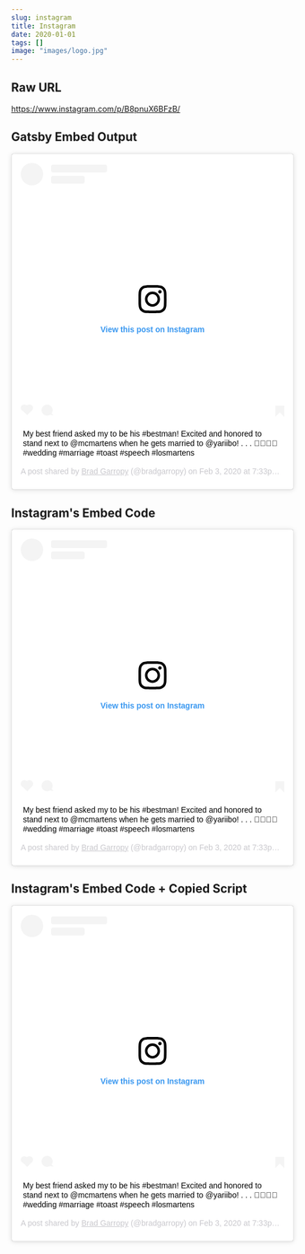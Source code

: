 ```yaml
---
slug: instagram
title: Instagram
date: 2020-01-01
tags: []
image: "images/logo.jpg"
---
```


## Raw URL

https://www.instagram.com/p/B8pnuX6BFzB/

## Gatsby Embed Output

<blockquote class="instagram-media" data-instgrm-captioned
    data-instgrm-permalink="https://www.instagram.com/p/B8IUkSklI_3/?utm_source=ig_embed&amp;utm_campaign=loading"
    data-instgrm-version="12"
    style=" background:#FFF; border:0; border-radius:3px; box-shadow:0 0 1px 0 rgba(0,0,0,0.5),0 1px 10px 0 rgba(0,0,0,0.15); margin: 1px; max-width:658px; min-width:326px; padding:0; width:99.375%; width:-webkit-calc(100% - 2px); width:calc(100% - 2px);">
    <div style="padding:16px;"> <a
            href="https://www.instagram.com/p/B8IUkSklI_3/?utm_source=ig_embed&amp;utm_campaign=loading"
            style=" background:#FFFFFF; line-height:0; padding:0 0; text-align:center; text-decoration:none; width:100%;"
            target="_blank">
            <div style=" display: flex; flex-direction: row; align-items: center;">
                <div
                    style="background-color: #F4F4F4; border-radius: 50%; flex-grow: 0; height: 40px; margin-right: 14px; width: 40px;">
                </div>
                <div style="display: flex; flex-direction: column; flex-grow: 1; justify-content: center;">
                    <div
                        style=" background-color: #F4F4F4; border-radius: 4px; flex-grow: 0; height: 14px; margin-bottom: 6px; width: 100px;">
                    </div>
                    <div
                        style=" background-color: #F4F4F4; border-radius: 4px; flex-grow: 0; height: 14px; width: 60px;">
                    </div>
                </div>
            </div>
            <div style="padding: 19% 0;"></div>
            <div style="display:block; height:50px; margin:0 auto 12px; width:50px;"><svg width="50px" height="50px"
                    viewBox="0 0 60 60" version="1.1" xmlns="https://www.w3.org/2000/svg"
                    xmlns:xlink="https://www.w3.org/1999/xlink">
                    <g stroke="none" stroke-width="1" fill="none" fill-rule="evenodd">
                        <g transform="translate(-511.000000, -20.000000)" fill="#000000">
                            <g>
                                <path
                                    d="M556.869,30.41 C554.814,30.41 553.148,32.076 553.148,34.131 C553.148,36.186 554.814,37.852 556.869,37.852 C558.924,37.852 560.59,36.186 560.59,34.131 C560.59,32.076 558.924,30.41 556.869,30.41 M541,60.657 C535.114,60.657 530.342,55.887 530.342,50 C530.342,44.114 535.114,39.342 541,39.342 C546.887,39.342 551.658,44.114 551.658,50 C551.658,55.887 546.887,60.657 541,60.657 M541,33.886 C532.1,33.886 524.886,41.1 524.886,50 C524.886,58.899 532.1,66.113 541,66.113 C549.9,66.113 557.115,58.899 557.115,50 C557.115,41.1 549.9,33.886 541,33.886 M565.378,62.101 C565.244,65.022 564.756,66.606 564.346,67.663 C563.803,69.06 563.154,70.057 562.106,71.106 C561.058,72.155 560.06,72.803 558.662,73.347 C557.607,73.757 556.021,74.244 553.102,74.378 C549.944,74.521 548.997,74.552 541,74.552 C533.003,74.552 532.056,74.521 528.898,74.378 C525.979,74.244 524.393,73.757 523.338,73.347 C521.94,72.803 520.942,72.155 519.894,71.106 C518.846,70.057 518.197,69.06 517.654,67.663 C517.244,66.606 516.755,65.022 516.623,62.101 C516.479,58.943 516.448,57.996 516.448,50 C516.448,42.003 516.479,41.056 516.623,37.899 C516.755,34.978 517.244,33.391 517.654,32.338 C518.197,30.938 518.846,29.942 519.894,28.894 C520.942,27.846 521.94,27.196 523.338,26.654 C524.393,26.244 525.979,25.756 528.898,25.623 C532.057,25.479 533.004,25.448 541,25.448 C548.997,25.448 549.943,25.479 553.102,25.623 C556.021,25.756 557.607,26.244 558.662,26.654 C560.06,27.196 561.058,27.846 562.106,28.894 C563.154,29.942 563.803,30.938 564.346,32.338 C564.756,33.391 565.244,34.978 565.378,37.899 C565.522,41.056 565.552,42.003 565.552,50 C565.552,57.996 565.522,58.943 565.378,62.101 M570.82,37.631 C570.674,34.438 570.167,32.258 569.425,30.349 C568.659,28.377 567.633,26.702 565.965,25.035 C564.297,23.368 562.623,22.342 560.652,21.575 C558.743,20.834 556.562,20.326 553.369,20.18 C550.169,20.033 549.148,20 541,20 C532.853,20 531.831,20.033 528.631,20.18 C525.438,20.326 523.257,20.834 521.349,21.575 C519.376,22.342 517.703,23.368 516.035,25.035 C514.368,26.702 513.342,28.377 512.574,30.349 C511.834,32.258 511.326,34.438 511.181,37.631 C511.035,40.831 511,41.851 511,50 C511,58.147 511.035,59.17 511.181,62.369 C511.326,65.562 511.834,67.743 512.574,69.651 C513.342,71.625 514.368,73.296 516.035,74.965 C517.703,76.634 519.376,77.658 521.349,78.425 C523.257,79.167 525.438,79.673 528.631,79.82 C531.831,79.965 532.853,80.001 541,80.001 C549.148,80.001 550.169,79.965 553.369,79.82 C556.562,79.673 558.743,79.167 560.652,78.425 C562.623,77.658 564.297,76.634 565.965,74.965 C567.633,73.296 568.659,71.625 569.425,69.651 C570.167,67.743 570.674,65.562 570.82,62.369 C570.966,59.17 571,58.147 571,50 C571,41.851 570.966,40.831 570.82,37.631">
                                </path>
                            </g>
                        </g>
                    </g>
                </svg></div>
            <div style="padding-top: 8px;">
                <div
                    style=" color:#3897f0; font-family:Arial,sans-serif; font-size:14px; font-style:normal; font-weight:550; line-height:18px;">
                    View this post on Instagram</div>
            </div>
            <div style="padding: 12.5% 0;"></div>
            <div style="display: flex; flex-direction: row; margin-bottom: 14px; align-items: center;">
                <div>
                    <div
                        style="background-color: #F4F4F4; border-radius: 50%; height: 12.5px; width: 12.5px; transform: translateX(0px) translateY(7px);">
                    </div>
                    <div
                        style="background-color: #F4F4F4; height: 12.5px; transform: rotate(-45deg) translateX(3px) translateY(1px); width: 12.5px; flex-grow: 0; margin-right: 14px; margin-left: 2px;">
                    </div>
                    <div
                        style="background-color: #F4F4F4; border-radius: 50%; height: 12.5px; width: 12.5px; transform: translateX(9px) translateY(-18px);">
                    </div>
                </div>
                <div style="margin-left: 8px;">
                    <div
                        style=" background-color: #F4F4F4; border-radius: 50%; flex-grow: 0; height: 20px; width: 20px;">
                    </div>
                    <div
                        style=" width: 0; height: 0; border-top: 2px solid transparent; border-left: 6px solid #f4f4f4; border-bottom: 2px solid transparent; transform: translateX(16px) translateY(-4px) rotate(30deg)">
                    </div>
                </div>
                <div style="margin-left: auto;">
                    <div
                        style=" width: 0px; border-top: 8px solid #F4F4F4; border-right: 8px solid transparent; transform: translateY(16px);">
                    </div>
                    <div
                        style=" background-color: #F4F4F4; flex-grow: 0; height: 12px; width: 16px; transform: translateY(-4px);">
                    </div>
                    <div
                        style=" width: 0; height: 0; border-top: 8px solid #F4F4F4; border-left: 8px solid transparent; transform: translateY(-4px) translateX(8px);">
                    </div>
                </div>
            </div>
        </a>
        <p style=" margin:8px 0 0 0; padding:0 4px;"> <a
                href="https://www.instagram.com/p/B8IUkSklI_3/?utm_source=ig_embed&amp;utm_campaign=loading"
                style=" color:#000; font-family:Arial,sans-serif; font-size:14px; font-style:normal; font-weight:normal; line-height:17px; text-decoration:none; word-wrap:break-word;"
                target="_blank">My best friend asked my to be his #bestman! Excited and honored to stand next to
                @mcmartens when he gets married to @yariibo! . . . 🤵🏼💍🥂 #wedding #marriage #toast #speech
                #losmartens</a></p>
        <p
            style=" color:#c9c8cd; font-family:Arial,sans-serif; font-size:14px; line-height:17px; margin-bottom:0; margin-top:8px; overflow:hidden; padding:8px 0 7px; text-align:center; text-overflow:ellipsis; white-space:nowrap;">
            A post shared by <a
                href="https://www.instagram.com/bradgarropy/?utm_source=ig_embed&amp;utm_campaign=loading"
                style=" color:#c9c8cd; font-family:Arial,sans-serif; font-size:14px; font-style:normal; font-weight:normal; line-height:17px;"
                target="_blank"> Brad Garropy</a> (@bradgarropy) on <time
                style=" font-family:Arial,sans-serif; font-size:14px; line-height:17px;"
                datetime="2020-02-04T03:33:32+00:00">Feb 3, 2020 at 7:33pm PST</time></p>
    </div>
</blockquote>

## Instagram's Embed Code

<blockquote class="instagram-media" data-instgrm-captioned data-instgrm-permalink="https://www.instagram.com/p/B8IUkSklI_3/?utm_source=ig_embed&amp;utm_campaign=loading" data-instgrm-version="12" style=" background:#FFF; border:0; border-radius:3px; box-shadow:0 0 1px 0 rgba(0,0,0,0.5),0 1px 10px 0 rgba(0,0,0,0.15); margin: 1px; max-width:540px; min-width:326px; padding:0; width:99.375%; width:-webkit-calc(100% - 2px); width:calc(100% - 2px);"><div style="padding:16px;"> <a href="https://www.instagram.com/p/B8IUkSklI_3/?utm_source=ig_embed&amp;utm_campaign=loading" style=" background:#FFFFFF; line-height:0; padding:0 0; text-align:center; text-decoration:none; width:100%;" target="_blank"> <div style=" display: flex; flex-direction: row; align-items: center;"> <div style="background-color: #F4F4F4; border-radius: 50%; flex-grow: 0; height: 40px; margin-right: 14px; width: 40px;"></div> <div style="display: flex; flex-direction: column; flex-grow: 1; justify-content: center;"> <div style=" background-color: #F4F4F4; border-radius: 4px; flex-grow: 0; height: 14px; margin-bottom: 6px; width: 100px;"></div> <div style=" background-color: #F4F4F4; border-radius: 4px; flex-grow: 0; height: 14px; width: 60px;"></div></div></div><div style="padding: 19% 0;"></div> <div style="display:block; height:50px; margin:0 auto 12px; width:50px;"><svg width="50px" height="50px" viewBox="0 0 60 60" version="1.1" xmlns="https://www.w3.org/2000/svg" xmlns:xlink="https://www.w3.org/1999/xlink"><g stroke="none" stroke-width="1" fill="none" fill-rule="evenodd"><g transform="translate(-511.000000, -20.000000)" fill="#000000"><g><path d="M556.869,30.41 C554.814,30.41 553.148,32.076 553.148,34.131 C553.148,36.186 554.814,37.852 556.869,37.852 C558.924,37.852 560.59,36.186 560.59,34.131 C560.59,32.076 558.924,30.41 556.869,30.41 M541,60.657 C535.114,60.657 530.342,55.887 530.342,50 C530.342,44.114 535.114,39.342 541,39.342 C546.887,39.342 551.658,44.114 551.658,50 C551.658,55.887 546.887,60.657 541,60.657 M541,33.886 C532.1,33.886 524.886,41.1 524.886,50 C524.886,58.899 532.1,66.113 541,66.113 C549.9,66.113 557.115,58.899 557.115,50 C557.115,41.1 549.9,33.886 541,33.886 M565.378,62.101 C565.244,65.022 564.756,66.606 564.346,67.663 C563.803,69.06 563.154,70.057 562.106,71.106 C561.058,72.155 560.06,72.803 558.662,73.347 C557.607,73.757 556.021,74.244 553.102,74.378 C549.944,74.521 548.997,74.552 541,74.552 C533.003,74.552 532.056,74.521 528.898,74.378 C525.979,74.244 524.393,73.757 523.338,73.347 C521.94,72.803 520.942,72.155 519.894,71.106 C518.846,70.057 518.197,69.06 517.654,67.663 C517.244,66.606 516.755,65.022 516.623,62.101 C516.479,58.943 516.448,57.996 516.448,50 C516.448,42.003 516.479,41.056 516.623,37.899 C516.755,34.978 517.244,33.391 517.654,32.338 C518.197,30.938 518.846,29.942 519.894,28.894 C520.942,27.846 521.94,27.196 523.338,26.654 C524.393,26.244 525.979,25.756 528.898,25.623 C532.057,25.479 533.004,25.448 541,25.448 C548.997,25.448 549.943,25.479 553.102,25.623 C556.021,25.756 557.607,26.244 558.662,26.654 C560.06,27.196 561.058,27.846 562.106,28.894 C563.154,29.942 563.803,30.938 564.346,32.338 C564.756,33.391 565.244,34.978 565.378,37.899 C565.522,41.056 565.552,42.003 565.552,50 C565.552,57.996 565.522,58.943 565.378,62.101 M570.82,37.631 C570.674,34.438 570.167,32.258 569.425,30.349 C568.659,28.377 567.633,26.702 565.965,25.035 C564.297,23.368 562.623,22.342 560.652,21.575 C558.743,20.834 556.562,20.326 553.369,20.18 C550.169,20.033 549.148,20 541,20 C532.853,20 531.831,20.033 528.631,20.18 C525.438,20.326 523.257,20.834 521.349,21.575 C519.376,22.342 517.703,23.368 516.035,25.035 C514.368,26.702 513.342,28.377 512.574,30.349 C511.834,32.258 511.326,34.438 511.181,37.631 C511.035,40.831 511,41.851 511,50 C511,58.147 511.035,59.17 511.181,62.369 C511.326,65.562 511.834,67.743 512.574,69.651 C513.342,71.625 514.368,73.296 516.035,74.965 C517.703,76.634 519.376,77.658 521.349,78.425 C523.257,79.167 525.438,79.673 528.631,79.82 C531.831,79.965 532.853,80.001 541,80.001 C549.148,80.001 550.169,79.965 553.369,79.82 C556.562,79.673 558.743,79.167 560.652,78.425 C562.623,77.658 564.297,76.634 565.965,74.965 C567.633,73.296 568.659,71.625 569.425,69.651 C570.167,67.743 570.674,65.562 570.82,62.369 C570.966,59.17 571,58.147 571,50 C571,41.851 570.966,40.831 570.82,37.631"></path></g></g></g></svg></div><div style="padding-top: 8px;"> <div style=" color:#3897f0; font-family:Arial,sans-serif; font-size:14px; font-style:normal; font-weight:550; line-height:18px;"> View this post on Instagram</div></div><div style="padding: 12.5% 0;"></div> <div style="display: flex; flex-direction: row; margin-bottom: 14px; align-items: center;"><div> <div style="background-color: #F4F4F4; border-radius: 50%; height: 12.5px; width: 12.5px; transform: translateX(0px) translateY(7px);"></div> <div style="background-color: #F4F4F4; height: 12.5px; transform: rotate(-45deg) translateX(3px) translateY(1px); width: 12.5px; flex-grow: 0; margin-right: 14px; margin-left: 2px;"></div> <div style="background-color: #F4F4F4; border-radius: 50%; height: 12.5px; width: 12.5px; transform: translateX(9px) translateY(-18px);"></div></div><div style="margin-left: 8px;"> <div style=" background-color: #F4F4F4; border-radius: 50%; flex-grow: 0; height: 20px; width: 20px;"></div> <div style=" width: 0; height: 0; border-top: 2px solid transparent; border-left: 6px solid #f4f4f4; border-bottom: 2px solid transparent; transform: translateX(16px) translateY(-4px) rotate(30deg)"></div></div><div style="margin-left: auto;"> <div style=" width: 0px; border-top: 8px solid #F4F4F4; border-right: 8px solid transparent; transform: translateY(16px);"></div> <div style=" background-color: #F4F4F4; flex-grow: 0; height: 12px; width: 16px; transform: translateY(-4px);"></div> <div style=" width: 0; height: 0; border-top: 8px solid #F4F4F4; border-left: 8px solid transparent; transform: translateY(-4px) translateX(8px);"></div></div></div></a> <p style=" margin:8px 0 0 0; padding:0 4px;"> <a href="https://www.instagram.com/p/B8IUkSklI_3/?utm_source=ig_embed&amp;utm_campaign=loading" style=" color:#000; font-family:Arial,sans-serif; font-size:14px; font-style:normal; font-weight:normal; line-height:17px; text-decoration:none; word-wrap:break-word;" target="_blank">My best friend asked my to be his #bestman! Excited and honored to stand next to @mcmartens when he gets married to @yariibo! . . . 🤵🏼💍🥂 #wedding #marriage #toast #speech #losmartens</a></p> <p style=" color:#c9c8cd; font-family:Arial,sans-serif; font-size:14px; line-height:17px; margin-bottom:0; margin-top:8px; overflow:hidden; padding:8px 0 7px; text-align:center; text-overflow:ellipsis; white-space:nowrap;">A post shared by <a href="https://www.instagram.com/bradgarropy/?utm_source=ig_embed&amp;utm_campaign=loading" style=" color:#c9c8cd; font-family:Arial,sans-serif; font-size:14px; font-style:normal; font-weight:normal; line-height:17px;" target="_blank"> Brad Garropy</a> (@bradgarropy) on <time style=" font-family:Arial,sans-serif; font-size:14px; line-height:17px;" datetime="2020-02-04T03:33:32+00:00">Feb 3, 2020 at 7:33pm PST</time></p></div></blockquote> <script async src="//www.instagram.com/embed.js"></script>

## Instagram's Embed Code + Copied Script

<blockquote class="instagram-media" data-instgrm-captioned data-instgrm-permalink="https://www.instagram.com/p/B8IUkSklI_3/?utm_source=ig_embed&amp;utm_campaign=loading" data-instgrm-version="12" style=" background:#FFF; border:0; border-radius:3px; box-shadow:0 0 1px 0 rgba(0,0,0,0.5),0 1px 10px 0 rgba(0,0,0,0.15); margin: 1px; max-width:540px; min-width:326px; padding:0; width:99.375%; width:-webkit-calc(100% - 2px); width:calc(100% - 2px);"><div style="padding:16px;"> <a href="https://www.instagram.com/p/B8IUkSklI_3/?utm_source=ig_embed&amp;utm_campaign=loading" style=" background:#FFFFFF; line-height:0; padding:0 0; text-align:center; text-decoration:none; width:100%;" target="_blank"> <div style=" display: flex; flex-direction: row; align-items: center;"> <div style="background-color: #F4F4F4; border-radius: 50%; flex-grow: 0; height: 40px; margin-right: 14px; width: 40px;"></div> <div style="display: flex; flex-direction: column; flex-grow: 1; justify-content: center;"> <div style=" background-color: #F4F4F4; border-radius: 4px; flex-grow: 0; height: 14px; margin-bottom: 6px; width: 100px;"></div> <div style=" background-color: #F4F4F4; border-radius: 4px; flex-grow: 0; height: 14px; width: 60px;"></div></div></div><div style="padding: 19% 0;"></div> <div style="display:block; height:50px; margin:0 auto 12px; width:50px;"><svg width="50px" height="50px" viewBox="0 0 60 60" version="1.1" xmlns="https://www.w3.org/2000/svg" xmlns:xlink="https://www.w3.org/1999/xlink"><g stroke="none" stroke-width="1" fill="none" fill-rule="evenodd"><g transform="translate(-511.000000, -20.000000)" fill="#000000"><g><path d="M556.869,30.41 C554.814,30.41 553.148,32.076 553.148,34.131 C553.148,36.186 554.814,37.852 556.869,37.852 C558.924,37.852 560.59,36.186 560.59,34.131 C560.59,32.076 558.924,30.41 556.869,30.41 M541,60.657 C535.114,60.657 530.342,55.887 530.342,50 C530.342,44.114 535.114,39.342 541,39.342 C546.887,39.342 551.658,44.114 551.658,50 C551.658,55.887 546.887,60.657 541,60.657 M541,33.886 C532.1,33.886 524.886,41.1 524.886,50 C524.886,58.899 532.1,66.113 541,66.113 C549.9,66.113 557.115,58.899 557.115,50 C557.115,41.1 549.9,33.886 541,33.886 M565.378,62.101 C565.244,65.022 564.756,66.606 564.346,67.663 C563.803,69.06 563.154,70.057 562.106,71.106 C561.058,72.155 560.06,72.803 558.662,73.347 C557.607,73.757 556.021,74.244 553.102,74.378 C549.944,74.521 548.997,74.552 541,74.552 C533.003,74.552 532.056,74.521 528.898,74.378 C525.979,74.244 524.393,73.757 523.338,73.347 C521.94,72.803 520.942,72.155 519.894,71.106 C518.846,70.057 518.197,69.06 517.654,67.663 C517.244,66.606 516.755,65.022 516.623,62.101 C516.479,58.943 516.448,57.996 516.448,50 C516.448,42.003 516.479,41.056 516.623,37.899 C516.755,34.978 517.244,33.391 517.654,32.338 C518.197,30.938 518.846,29.942 519.894,28.894 C520.942,27.846 521.94,27.196 523.338,26.654 C524.393,26.244 525.979,25.756 528.898,25.623 C532.057,25.479 533.004,25.448 541,25.448 C548.997,25.448 549.943,25.479 553.102,25.623 C556.021,25.756 557.607,26.244 558.662,26.654 C560.06,27.196 561.058,27.846 562.106,28.894 C563.154,29.942 563.803,30.938 564.346,32.338 C564.756,33.391 565.244,34.978 565.378,37.899 C565.522,41.056 565.552,42.003 565.552,50 C565.552,57.996 565.522,58.943 565.378,62.101 M570.82,37.631 C570.674,34.438 570.167,32.258 569.425,30.349 C568.659,28.377 567.633,26.702 565.965,25.035 C564.297,23.368 562.623,22.342 560.652,21.575 C558.743,20.834 556.562,20.326 553.369,20.18 C550.169,20.033 549.148,20 541,20 C532.853,20 531.831,20.033 528.631,20.18 C525.438,20.326 523.257,20.834 521.349,21.575 C519.376,22.342 517.703,23.368 516.035,25.035 C514.368,26.702 513.342,28.377 512.574,30.349 C511.834,32.258 511.326,34.438 511.181,37.631 C511.035,40.831 511,41.851 511,50 C511,58.147 511.035,59.17 511.181,62.369 C511.326,65.562 511.834,67.743 512.574,69.651 C513.342,71.625 514.368,73.296 516.035,74.965 C517.703,76.634 519.376,77.658 521.349,78.425 C523.257,79.167 525.438,79.673 528.631,79.82 C531.831,79.965 532.853,80.001 541,80.001 C549.148,80.001 550.169,79.965 553.369,79.82 C556.562,79.673 558.743,79.167 560.652,78.425 C562.623,77.658 564.297,76.634 565.965,74.965 C567.633,73.296 568.659,71.625 569.425,69.651 C570.167,67.743 570.674,65.562 570.82,62.369 C570.966,59.17 571,58.147 571,50 C571,41.851 570.966,40.831 570.82,37.631"></path></g></g></g></svg></div><div style="padding-top: 8px;"> <div style=" color:#3897f0; font-family:Arial,sans-serif; font-size:14px; font-style:normal; font-weight:550; line-height:18px;"> View this post on Instagram</div></div><div style="padding: 12.5% 0;"></div> <div style="display: flex; flex-direction: row; margin-bottom: 14px; align-items: center;"><div> <div style="background-color: #F4F4F4; border-radius: 50%; height: 12.5px; width: 12.5px; transform: translateX(0px) translateY(7px);"></div> <div style="background-color: #F4F4F4; height: 12.5px; transform: rotate(-45deg) translateX(3px) translateY(1px); width: 12.5px; flex-grow: 0; margin-right: 14px; margin-left: 2px;"></div> <div style="background-color: #F4F4F4; border-radius: 50%; height: 12.5px; width: 12.5px; transform: translateX(9px) translateY(-18px);"></div></div><div style="margin-left: 8px;"> <div style=" background-color: #F4F4F4; border-radius: 50%; flex-grow: 0; height: 20px; width: 20px;"></div> <div style=" width: 0; height: 0; border-top: 2px solid transparent; border-left: 6px solid #f4f4f4; border-bottom: 2px solid transparent; transform: translateX(16px) translateY(-4px) rotate(30deg)"></div></div><div style="margin-left: auto;"> <div style=" width: 0px; border-top: 8px solid #F4F4F4; border-right: 8px solid transparent; transform: translateY(16px);"></div> <div style=" background-color: #F4F4F4; flex-grow: 0; height: 12px; width: 16px; transform: translateY(-4px);"></div> <div style=" width: 0; height: 0; border-top: 8px solid #F4F4F4; border-left: 8px solid transparent; transform: translateY(-4px) translateX(8px);"></div></div></div></a> <p style=" margin:8px 0 0 0; padding:0 4px;"> <a href="https://www.instagram.com/p/B8IUkSklI_3/?utm_source=ig_embed&amp;utm_campaign=loading" style=" color:#000; font-family:Arial,sans-serif; font-size:14px; font-style:normal; font-weight:normal; line-height:17px; text-decoration:none; word-wrap:break-word;" target="_blank">My best friend asked my to be his #bestman! Excited and honored to stand next to @mcmartens when he gets married to @yariibo! . . . 🤵🏼💍🥂 #wedding #marriage #toast #speech #losmartens</a></p> <p style=" color:#c9c8cd; font-family:Arial,sans-serif; font-size:14px; line-height:17px; margin-bottom:0; margin-top:8px; overflow:hidden; padding:8px 0 7px; text-align:center; text-overflow:ellipsis; white-space:nowrap;">A post shared by <a href="https://www.instagram.com/bradgarropy/?utm_source=ig_embed&amp;utm_campaign=loading" style=" color:#c9c8cd; font-family:Arial,sans-serif; font-size:14px; font-style:normal; font-weight:normal; line-height:17px;" target="_blank"> Brad Garropy</a> (@bradgarropy) on <time style=" font-family:Arial,sans-serif; font-size:14px; line-height:17px;" datetime="2020-02-04T03:33:32+00:00">Feb 3, 2020 at 7:33pm PST</time></p></div></blockquote> <script>(function(){
var global=this;
var __BUNDLE_START_TIME__=this.nativePerformanceNow?nativePerformanceNow():Date.now(),__DEV__=false,process=this.process||{};process.env=process.env||{};process.env.NODE_ENV=process.env.NODE_ENV||"production";!(function(t){"use strict";function e(){return s=Object.create(null)}function r(t){const e=t,r=s[e];return r&&r.isInitialized?r.publicModule.exports:i(e,r)}function n(t){const e=t;if(s[e]&&s[e].importedDefault!==f)return s[e].importedDefault;const n=r(e),o=n&&n.__esModule?n.default:n;return s[e].importedDefault=o}function o(t){const e=t;if(s[e]&&s[e].importedAll!==f)return s[e].importedAll;const n=r(e);let o;if(n&&n.__esModule)o=n;else{if(o={},n)for(const t in n)a.call(n,t)&&(o[t]=n[t]);o.default=n}return s[e].importedAll=o}function i(e,r){if(!p&&t.ErrorUtils){p=!0;let n;try{n=c(e,r)}catch(e){t.ErrorUtils.reportFatalError(e)}return p=!1,n}return c(e,r)}function l(t){return{segmentId:t>>>h,localId:t&m}}function c(e,i){if(!i&&I.length>0){const t=l(e),r=t.segmentId,n=t.localId,o=I[r];null!=o&&(o(n),i=s[e])}const c=t.nativeRequire;if(!i&&c){const t=l(e),r=t.segmentId;c(t.localId,r),i=s[e]}if(!i)throw u(e);if(i.hasError)throw d(e,i.error);i.isInitialized=!0;const f=i,a=f.factory,p=f.dependencyMap;try{const l=i.publicModule;if(l.id=e,g.length>0)for(let t=0;t<g.length;++t)g[t].cb(e,l);return a(t,r,n,o,l,l.exports,p),i.factory=void 0,i.dependencyMap=void 0,l.exports}catch(t){throw i.hasError=!0,i.error=t,i.isInitialized=!1,i.publicModule.exports=void 0,t}}function u(t){let e='Requiring unknown module "'+t+'".';return Error(e)}function d(t,e){const r=t;return Error('Requiring module "'+r+'", which threw an exception: '+e)}t.__r=r,t.__d=function(t,e,r){null==s[e]&&(s[e]={dependencyMap:r,factory:t,hasError:!1,importedAll:f,importedDefault:f,isInitialized:!1,publicModule:{exports:{}}})},t.__c=e,t.__registerSegment=function(t,e){I[t]=e};var s=e();const f={},a={}.hasOwnProperty;r.importDefault=n,r.importAll=o;let p=!1;const h=16,m=65535;r.unpackModuleId=l,r.packModuleId=function(t){return(t.segmentId<<h)+t.localId};const g=[];r.registerHook=function(t){const e={cb:t};return g.push(e),{release:()=>{for(let t=0;t<g.length;++t)if(g[t]===e){g.splice(t,1);break}}}};const I=[]})('undefined'!=typeof global?global:'undefined'!=typeof window?window:this);
__s={"js":{},"css":{}}
var __d=this.__d;
__d(function(g,r,i,a,m,e,d){"use strict";function t(t){return!isNaN(Number(t))}function n(t,n){t.className+=' '+n}function o(t,n){t.className=t.className.replace(n,'')}function s(t){const n=document.getElementsByTagName('iframe');let o;for(let s=n.length-1;s>=0;s--){const c=n[s];if(c.contentWindow===t.source){o=c;break}}return o}function c(t){const n=t.clientWidth,o=window.devicePixelRatio;return n&&o?parseInt(n*o,10):0}function l(t){const n=t.match(_);return n?n[1].replace(/^https?:\/\/(www.)?/,'https://www.')+'/':null}function u(t){if(t.hasAttribute(S))return t.getAttribute(S);const n=t.getElementsByTagName('a');for(let t=n.length-1;t>=0;t--){const o=l(n[t].href);if(o)return o}return null}function p(t){'performance'in window&&null!=window.performance&&'object'==typeof window.performance&&'function'==typeof window.performance.now&&t(window.performance.now())}function f(t){if('performance'in window&&null!=window.performance&&'object'==typeof window.performance&&'function'==typeof window.performance.getEntries){const n=window.performance.getEntries().filter(t=>t.name.match(G));n&&n.length&&'fetchStart'in n[0]&&'responseEnd'in n[0]&&t(n[0].fetchStart,n[0].responseEnd)}}function w(s,l){const u=W++,w=E+u,h={};s.id||(s.id=$+u);let y=l.replace(I,'$1/');if(y+='embed/',s.hasAttribute(A)&&(y+='captioned/'),y+='?cr=1',s.hasAttribute(M)){const n=parseInt(s.getAttribute(M),10);t(n)&&(y+='&v='+n)}const N=c(s);N&&(y+='&wp='+N.toString()),y+='&rd='+encodeURIComponent(window.location.origin);const C=window.location.pathname;if(C){const t=C+(window.location.search||'');y+='&rp='+encodeURIComponent(t.substring(0,200))}y=y.replace(j,k),h.ci=u,p(function(t){h.os=t}),f(function(t,n){h.ls=t,h.le=n});const U=encodeURIComponent(JSON.stringify(h)),B=document.createElement('iframe');B.className=s.className,B.id=w,B.src=y+'#'+U,B.setAttribute('allowTransparency','true'),B.setAttribute('allowfullscreen','true');const S=s.style.position;S&&B.setAttribute(v,S),B.setAttribute('frameBorder','0'),B.setAttribute('height','0'),B.setAttribute(L,s.id),B.setAttribute('scrolling','no'),B.setAttribute('style',s.style.cssText+';'+O),B.style.position='absolute',s.parentNode.insertBefore(B,s),n(s,T),o(s,R),P[w]=!0,p(function(t){K[w]={frameLoading:t}}),setTimeout(function(){b(w)},x)}function b(t){Object.prototype.hasOwnProperty.call(P,t)&&(delete P[t],y())}function h(t){if(!B.test(t.origin))return;const o=s(t);if(!o)return;const c=o.id;let l;try{l=JSON.parse(t.data)}catch(t){}if('object'!=typeof l||'string'!=typeof l.type||'object'!=typeof l.details)return;const{details:u,type:f}=l;let w=null;switch(f){case i(d[0]).MOUNTED:{const t=document.getElementById(o.getAttribute(L));if(t||i(d[1])(0),w=t.clientHeight,o.style.position=o.hasAttribute(v)?o.getAttribute(v):'','object'==typeof u.styles&&u.styles.length)try{for(let t=0;t<u.styles.length;t++){const n=u.styles[t][0],s=u.styles[t][1];o.style[n]=s}}catch(t){}n(o,U),t.parentNode&&t.parentNode.removeChild(t),b(c),p(function(t){K[c]&&(K[c].contentLoaded=t,window.__igEmbedLoaded&&window.__igEmbedLoaded({frameId:c,stats:K[c]}))});break}case i(d[0]).LOADING:p(function(t){K[c]&&(K[c].contentLoading=t)});break;case i(d[0]).MEASURE:{const t=u.height;D[c]!==t&&(w=t);break}case i(d[0]).UNMOUNTING:delete D[c]}null!==w&&(o.height=D[c]=w)}function y(){const t=document.getElementsByClassName(R);for(let n=0;n<t.length;n++){if(Object.keys(P).length>=C)break;const o=t[n];if('BLOCKQUOTE'===o.tagName){const t=u(o);t&&w(o,t)}}}function N(){if(!J){if(H)return;H=!0}i(d[2])(()=>{y(),J||(i(d[3]).add(window,'message',h.bind(this)),J=!0)})}const A='data-instgrm-captioned',E='instagram-embed-',x=1e4,O="\n  background-color: white;\n  border-radius: 3px;\n  border: 1px solid #dbdbdb;\n  box-shadow: none;\n  display: block;\n  margin: 0;\n  min-width: 326px;\n  padding: 0;\n",j=/^https?:\/\//,k='https://',I=/^(.*?)\/?(\?.*|#|$)/,C=3,R='instagram-media',T="instagram-media-registered",U="instagram-media-rendered",B=new RegExp("^https?://([\\w-]+\\.)*("+['instagram\\.com','instagr\\.am'].join('|')+")$"),L='data-instgrm-payload-id',$='instagram-media-payload-',S='data-instgrm-permalink',_=new RegExp('^('+B.source.replace(/^\^/,'').replace(/\$$/,'')+"/p/[^/]+)"),v='data-instgrm-preserve-position',G=new RegExp('^('+B.source.replace(/^\^/,'').replace(/\$$/,'')+'/embed\\.js)'),M='data-instgrm-version',D={};let J=!1;const P={};let W=0,H=!1;const K={};r(d[4]).getGlobalContext().process||(N(),r(d[4]).getGlobalContext().process=N)},0,[1,2,3,4,5]);
__d(function(g,r,i,a,m,e,d){m.exports={MOUNTED:"MOUNTED",LOADING:"LOADING",UNMOUNTING:"UNMOUNTING",MEASURE:"MEASURE"}},1,[]);
__d(function(g,r,i,a,m,e,d){'use strict';let n=r(d[0]);m.exports=function(o,t){if(!o){let o;if(void 0===t)o=new Error("Minified exception occurred; use the non-minified dev environment for the full error message and additional helpful warnings.");else{const l=[t];for(let n=2,o=arguments.length;n<o;n++)l.push(arguments[n]);(o=new Error(n.apply(null,l))).name='Invariant Violation',o.messageWithParams=l}throw o.framesToPop=1,o}}},2,[6]);
__d(function(g,r,i,a,m,e,d){var n=function(...t){return(t=t.map(n=>String(n)))[0].split('%s').length!==t.length?n('ex args number mismatch: %s',JSON.stringify(t)):n._prefix+JSON.stringify(t)+n._suffix};n._prefix='<![EX[',n._suffix=']]>',m.exports=n},6,[]);
__d(function(g,r,i,a,m,e,d){"use strict";function t(){if(!o)return;let t;for(;t=o.shift();)t();o=null}Object.defineProperty(e,'__esModule',{value:!0});let o=null;if(r(d[0]).canUseDOM){var n,u;const c=null===(n=document)||void 0===n?void 0:null===(u=n.documentElement)||void 0===u?void 0:u.doScroll;if(!('readyState'in document?'complete'===document.readyState||'loading'!==document.readyState&&!c:!!document.body)&&(o=[],i(d[1]).add(document,'DOMContentLoaded',t),i(d[1]).add(window,'load',t),c&&window===window.top)){const o=function(){try{c('left')}catch(t){return void setTimeout(o,0)}t()};o()}}e.default=function(t){o?o.push(t):t()}},3,[7,4]);
__d(function(g,r,i,a,m,e,d){'use strict';const n=!('undefined'==typeof window||!window.document||!window.document.createElement||window._ssr),t={canUseDOM:n,canUseWorkers:'undefined'!=typeof Worker,canUseEventListeners:n&&!(!window.addEventListener&&!window.attachEvent),canUseViewport:n&&!!window.screen,isInWorker:!n};m.exports=t},7,[]);
__d(function(g,r,i,a,m,e,d){"use strict";Object.defineProperty(e,'__esModule',{value:!0});let t=!1;const n=i(d[0])(()=>{try{const n=Object.defineProperty({},'passive',{get:function(){t=!0}});r(d[1]).canUseDOM&&(window.addEventListener('test',null,n),window.removeEventListener('test',null,n))}catch(t){}return t}),s={capture:!1};class l{constructor(t){this.$EventListenerHelper1=null,this.$EventListenerHelper1=t}static add(t,o,c,u=s){let v=u;return n()||(v='boolean'!=typeof u&&!!u.capture),t.addEventListener(o,c,v),new l(()=>{t.removeEventListener(o,c,v)})}remove(){this.$EventListenerHelper1&&(this.$EventListenerHelper1(),this.$EventListenerHelper1=null)}}e.default=l},4,[8,7]);
__d(function(g,r,i,a,m,e,d){function n(c,o){if('function'!=typeof c||null!=o&&'function'!=typeof o)throw new TypeError(t);var f=function(){var n=arguments,t=o?o.apply(this,n):n[0],u=f.cache;if(u.has(t))return u.get(t);var h=c.apply(this,n);return f.cache=u.set(t,h)||u,h};return f.cache=new(n.Cache||r(d[0])),f}var t='Expected a function';n.Cache=r(d[0]),m.exports=n},8,[9]);
__d(function(g,r,i,a,m,e,d){function t(t){var o=-1,p=null==t?0:t.length;for(this.clear();++o<p;){var l=t[o];this.set(l[0],l[1])}}t.prototype.clear=r(d[0]),t.prototype.delete=r(d[1]),t.prototype.get=r(d[2]),t.prototype.has=r(d[3]),t.prototype.set=r(d[4]),m.exports=t},9,[10,11,12,13,14]);
__d(function(g,r,i,a,m,e,d){m.exports=function(){this.size=0,this.__data__={hash:new(r(d[0])),map:new(r(d[1])||r(d[2])),string:new(r(d[0]))}}},10,[15,16,17]);
__d(function(g,r,i,a,m,e,d){function t(t){var o=-1,p=null==t?0:t.length;for(this.clear();++o<p;){var l=t[o];this.set(l[0],l[1])}}t.prototype.clear=r(d[0]),t.prototype.delete=r(d[1]),t.prototype.get=r(d[2]),t.prototype.has=r(d[3]),t.prototype.set=r(d[4]),m.exports=t},15,[18,19,20,21,22]);
__d(function(g,r,i,a,m,e,d){m.exports=function(){this.__data__=r(d[0])?r(d[0])(null):{},this.size=0}},18,[23]);
__d(function(g,r,i,a,m,e,d){var t=r(d[0])(Object,'create');m.exports=t},23,[24]);
__d(function(g,r,i,a,m,e,d){m.exports=function(n,o){var t=r(d[0])(n,o);return r(d[1])(t)?t:void 0}},24,[25,26]);
__d(function(g,r,i,a,m,e,d){m.exports=function(n,o){return null==n?void 0:n[o]}},25,[]);
__d(function(g,r,i,a,m,e,d){var t=/^\[object .+?Constructor\]$/,o=Function.prototype,n=Object.prototype,c=o.toString,p=n.hasOwnProperty,u=RegExp('^'+c.call(p).replace(/[\\^$.*+?()[\]{}|]/g,'\\$&').replace(/hasOwnProperty|(function).*?(?=\\\()| for .+?(?=\\\])/g,'$1.*?')+'$');m.exports=function(o){return!(!r(d[0])(o)||r(d[1])(o))&&(r(d[2])(o)?u:t).test(r(d[3])(o))}},26,[27,28,29,30]);
__d(function(g,r,i,a,m,e,d){m.exports=function(n){var t=typeof n;return null!=n&&('object'==t||'function'==t)}},27,[]);
__d(function(g,r,i,a,m,e,d){var n=(function(){var n=/[^.]+$/.exec(r(d[0])&&r(d[0]).keys&&r(d[0]).keys.IE_PROTO||'');return n?'Symbol(src)_1.'+n:''})();m.exports=function(t){return!!n&&n in t}},28,[31]);
__d(function(g,r,i,a,m,e,d){m.exports=r(d[0])['__core-js_shared__']},31,[32]);
__d(function(g,r,i,a,m,e,d){var t='object'==typeof self&&self&&self.Object===Object&&self,f=r(d[0])||t||Function('return this')();m.exports=f},32,[33]);
__d(function(g,r,i,a,m,e,d){var t='object'==typeof g&&g&&g.Object===Object&&g;m.exports=t},33,[]);
__d(function(g,r,i,a,m,e,d){var n='[object AsyncFunction]',t='[object Function]',o='[object GeneratorFunction]',c='[object Proxy]';m.exports=function(u){if(!r(d[0])(u))return!1;var b=r(d[1])(u);return b==t||b==o||b==n||b==c}},29,[27,34]);
__d(function(g,r,i,a,m,e,d){var n='[object Null]',t='[object Undefined]',o=r(d[0])?r(d[0]).toStringTag:void 0;m.exports=function(c){return null==c?void 0===c?t:n:o&&o in Object(c)?r(d[1])(c):r(d[2])(c)}},34,[35,36,37]);
__d(function(g,r,i,a,m,e,d){m.exports=r(d[0]).Symbol},35,[32]);
__d(function(g,r,i,a,m,e,d){var t=Object.prototype,o=t.hasOwnProperty,n=t.toString,c=r(d[0])?r(d[0]).toStringTag:void 0;m.exports=function(t){var l=o.call(t,c),v=t[c];try{t[c]=void 0}catch(t){}var p=n.call(t);return l?t[c]=v:delete t[c],p}},36,[35]);
__d(function(g,r,i,a,m,e,d){var t=Object.prototype.toString;m.exports=function(n){return t.call(n)}},37,[]);
__d(function(g,r,i,a,m,e,d){var t=Function.prototype.toString;m.exports=function(n){if(null!=n){try{return t.call(n)}catch(t){}try{return n+''}catch(t){}}return''}},30,[]);
__d(function(g,r,i,a,m,e,d){m.exports=function(t){var s=this.has(t)&&delete this.__data__[t];return this.size-=s?1:0,s}},19,[]);
__d(function(g,r,i,a,m,e,d){var _='__lodash_hash_undefined__',t=Object.prototype.hasOwnProperty;m.exports=function(n){var o=this.__data__;if(r(d[0])){var h=o[n];return h===_?void 0:h}return t.call(o,n)?o[n]:void 0}},20,[23]);
__d(function(g,r,i,a,m,e,d){var t=Object.prototype.hasOwnProperty;m.exports=function(o){var n=this.__data__;return r(d[0])?void 0!==n[o]:t.call(n,o)}},21,[23]);
__d(function(g,r,i,a,m,e,d){var _='__lodash_hash_undefined__';m.exports=function(s,t){var h=this.__data__;return this.size+=this.has(s)?0:1,h[s]=r(d[0])&&void 0===t?_:t,this}},22,[23]);
__d(function(g,r,i,a,m,e,d){var n=r(d[0])(r(d[1]),'Map');m.exports=n},16,[24,32]);
__d(function(g,r,i,a,m,e,d){function t(t){var o=-1,p=null==t?0:t.length;for(this.clear();++o<p;){var l=t[o];this.set(l[0],l[1])}}t.prototype.clear=r(d[0]),t.prototype.delete=r(d[1]),t.prototype.get=r(d[2]),t.prototype.has=r(d[3]),t.prototype.set=r(d[4]),m.exports=t},17,[38,39,40,41,42]);
__d(function(g,r,i,a,m,e,d){m.exports=function(){this.__data__=[],this.size=0}},38,[]);
__d(function(g,r,i,a,m,e,d){var t=Array.prototype.splice;m.exports=function(n){var o=this.__data__,p=r(d[0])(o,n);return!(p<0||(p==o.length-1?o.pop():t.call(o,p,1),--this.size,0))}},39,[43]);
__d(function(g,r,i,a,m,e,d){m.exports=function(n,t){for(var f=n.length;f--;)if(r(d[0])(n[f][0],t))return f;return-1}},43,[44]);
__d(function(g,r,i,a,m,e,d){m.exports=function(n,t){return n===t||n!=n&&t!=t}},44,[]);
__d(function(g,r,i,a,m,e,d){m.exports=function(t){var _=this.__data__,n=r(d[0])(_,t);return n<0?void 0:_[n][1]}},40,[43]);
__d(function(g,r,i,a,m,e,d){m.exports=function(t){return r(d[0])(this.__data__,t)>-1}},41,[43]);
__d(function(g,r,i,a,m,e,d){m.exports=function(t,s){var _=this.__data__,n=r(d[0])(_,t);return n<0?(++this.size,_.push([t,s])):_[n][1]=s,this}},42,[43]);
__d(function(g,r,i,a,m,e,d){m.exports=function(t){var n=r(d[0])(this,t).delete(t);return this.size-=n?1:0,n}},11,[45]);
__d(function(g,r,i,a,m,e,d){m.exports=function(t,n){var _=t.__data__;return r(d[0])(n)?_['string'==typeof n?'string':'hash']:_.map}},45,[46]);
__d(function(g,r,i,a,m,e,d){m.exports=function(n){var o=typeof n;return'string'==o||'number'==o||'symbol'==o||'boolean'==o?'__proto__'!==n:null===n}},46,[]);
__d(function(g,r,i,a,m,e,d){m.exports=function(t){return r(d[0])(this,t).get(t)}},12,[45]);
__d(function(g,r,i,a,m,e,d){m.exports=function(n){return r(d[0])(this,n).has(n)}},13,[45]);
__d(function(g,r,i,a,m,e,d){m.exports=function(s,t){var n=r(d[0])(this,s),h=n.size;return n.set(s,t),this.size+=n.size==h?0:1,this}},14,[45]);
__d(function(g,r,i,a,m,e,d){"use strict";Object.defineProperty(e,'__esModule',{value:!0}),window.instgrm||(window.instgrm={Embeds:{}}),e.getGlobalContext=function(){return window.instgrm.Embeds}},5,[]);
global.__r(0);
}).call({});</script>
